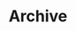 ---
layout: archive
title: Archive
filter: quantum-mechanics
permalink: archive/quantum-mechanics
---